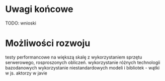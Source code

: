 # Uwagi końcowe

TODO: wnioski

# Możliwości rozwoju

testy performancowe na większą skalę z wykorzystaniem sprzętu serwerowego, rosproszonych obliczeń.
wykorzystanie różnych technologii bazodanowych
wykorzystanie niestandardowych modeli i bibliotek - wątki w js. aktorzy w javie